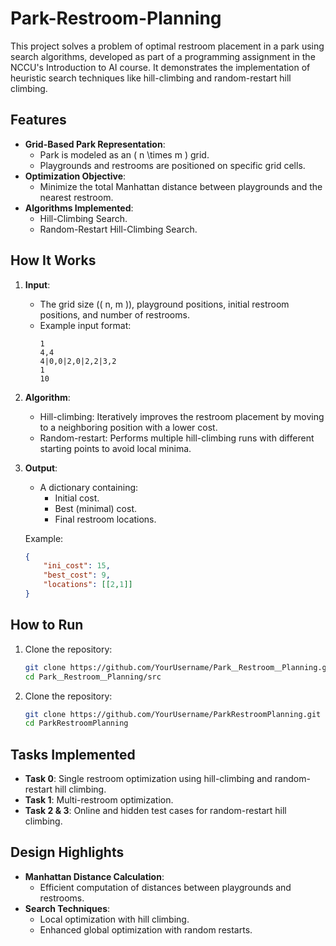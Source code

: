 # Park-Restroom-Planning
This project solves a problem of optimal restroom placement in a park using search algorithms, developed as part of a programming assignment in the NCCU's Introduction to AI course. It demonstrates the implementation of heuristic search techniques like hill-climbing and random-restart hill climbing.

## Features

- **Grid-Based Park Representation**:
  - Park is modeled as an \( n \times m \) grid.
  - Playgrounds and restrooms are positioned on specific grid cells.
- **Optimization Objective**:
  - Minimize the total Manhattan distance between playgrounds and the nearest restroom.
- **Algorithms Implemented**:
  - Hill-Climbing Search.
  - Random-Restart Hill-Climbing Search.

## How It Works

1. **Input**:
   - The grid size (\( n, m \)), playground positions, initial restroom positions, and number of restrooms.
   - Example input format:
     ```
     1
     4,4
     4|0,0|2,0|2,2|3,2
     1
     10
     ```

2. **Algorithm**:
   - Hill-climbing: Iteratively improves the restroom placement by moving to a neighboring position with a lower cost.
   - Random-restart: Performs multiple hill-climbing runs with different starting points to avoid local minima.

3. **Output**:
   - A dictionary containing:
     - Initial cost.
     - Best (minimal) cost.
     - Final restroom locations.

   Example:
   ```json
   {
       "ini_cost": 15,
       "best_cost": 9,
       "locations": [[2,1]]
   }
   ```

## How to Run

1. Clone the repository:
   ```bash
   git clone https://github.com/YourUsername/Park＿Restroom＿Planning.git
   cd Park＿Restroom＿Planning/src
   ```

1. Clone the repository:
   ```bash
   git clone https://github.com/YourUsername/ParkRestroomPlanning.git
   cd ParkRestroomPlanning
   ```

## Tasks Implemented

- **Task 0**: Single restroom optimization using hill-climbing and random-restart hill climbing.
- **Task 1**: Multi-restroom optimization.
- **Task 2 & 3**: Online and hidden test cases for random-restart hill climbing.



## Design Highlights

- **Manhattan Distance Calculation**:
  - Efficient computation of distances between playgrounds and restrooms.
- **Search Techniques**:
  - Local optimization with hill climbing.
  - Enhanced global optimization with random restarts.




